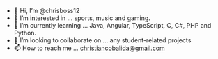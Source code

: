 - 👋 Hi, I’m @chrisboss12
- 👀 I’m interested in ... sports, music and gaming.
- 🌱 I’m currently learning ... Java, Angular, TypeScript, C, C#, PHP and Python.
- 💞️ I’m looking to collaborate on ... any student-related projects
- 📫 How to reach me ... christiancobalida@gmail.com

<!---
chrisboss12/chrisboss12 is a ✨ special ✨ repository because its `README.md` (this file) appears on your GitHub profile.
You can click the Preview link to take a look at your changes.
--->
